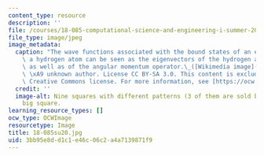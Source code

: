 ```yaml
---
content_type: resource
description: ''
file: /courses/18-085-computational-science-and-engineering-i-summer-2020/3bb95e8dd1c1e46c06c2a4a7139871f9_18-085su20.jpg
file_type: image/jpeg
image_metadata:
  caption: "The wave functions associated with the bound states of an electron in\
    \ a hydrogen atom can be seen as the eigenvectors of the hydrogen atom Hamiltonian\
    \ as well as of the angular momentum operator.\_([Wikimedia image](https://commons.wikimedia.org/wiki/File:HAtomOrbitals.png)\
    \ \xA9 unknown author. License CC BY-SA 3.0. This content is excluded from our\
    \ Creative Commons license. For more information, see [https://ocw.mit.edu/fairuse](/fairuse).)"
  credit: ''
  image-alt: Nine squares with different patterns (3 of them are sold black) in a
    big square.
learning_resource_types: []
ocw_type: OCWImage
resourcetype: Image
title: 18-085su20.jpg
uid: 3bb95e8d-d1c1-e46c-06c2-a4a7139871f9
---
```


